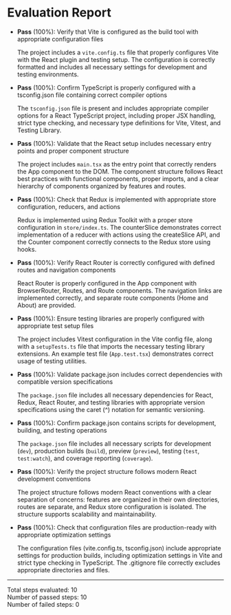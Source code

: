 # Evaluation Report

- **Pass** (100%): Verify that Vite is configured as the build tool with appropriate configuration files
  
  The project includes a `vite.config.ts` file that properly configures Vite with the React plugin and testing setup. The configuration is correctly formatted and includes all necessary settings for development and testing environments.

- **Pass** (100%): Confirm TypeScript is properly configured with a tsconfig.json file containing correct compiler options
  
  The `tsconfig.json` file is present and includes appropriate compiler options for a React TypeScript project, including proper JSX handling, strict type checking, and necessary type definitions for Vite, Vitest, and Testing Library.

- **Pass** (100%): Validate that the React setup includes necessary entry points and proper component structure
  
  The project includes `main.tsx` as the entry point that correctly renders the App component to the DOM. The component structure follows React best practices with functional components, proper imports, and a clear hierarchy of components organized by features and routes.

- **Pass** (100%): Check that Redux is implemented with appropriate store configuration, reducers, and actions
  
  Redux is implemented using Redux Toolkit with a proper store configuration in `store/index.ts`. The counterSlice demonstrates correct implementation of a reducer with actions using the createSlice API, and the Counter component correctly connects to the Redux store using hooks.

- **Pass** (100%): Verify React Router is correctly configured with defined routes and navigation components
  
  React Router is properly configured in the App component with BrowserRouter, Routes, and Route components. The navigation links are implemented correctly, and separate route components (Home and About) are provided.

- **Pass** (100%): Ensure testing libraries are properly configured with appropriate test setup files
  
  The project includes Vitest configuration in the Vite config file, along with a `setupTests.ts` file that imports the necessary testing library extensions. An example test file (`App.test.tsx`) demonstrates correct usage of testing utilities.

- **Pass** (100%): Validate package.json includes correct dependencies with compatible version specifications
  
  The `package.json` file includes all necessary dependencies for React, Redux, React Router, and testing libraries with appropriate version specifications using the caret (^) notation for semantic versioning.

- **Pass** (100%): Confirm package.json contains scripts for development, building, and testing operations
  
  The `package.json` file includes all necessary scripts for development (`dev`), production builds (`build`), preview (`preview`), testing (`test`, `test:watch`), and coverage reporting (`coverage`).

- **Pass** (100%): Verify the project structure follows modern React development conventions
  
  The project structure follows modern React conventions with a clear separation of concerns: features are organized in their own directories, routes are separate, and Redux store configuration is isolated. The structure supports scalability and maintainability.

- **Pass** (100%): Check that configuration files are production-ready with appropriate optimization settings
  
  The configuration files (vite.config.ts, tsconfig.json) include appropriate settings for production builds, including optimization settings in Vite and strict type checking in TypeScript. The .gitignore file correctly excludes appropriate directories and files.

---

Total steps evaluated: 10  
Number of passed steps: 10  
Number of failed steps: 0